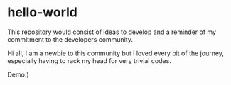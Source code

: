 # hello-world
This repository would consist of ideas to develop and a reminder of my commitment to the developers community.

Hi all,
I am a newbie to this community but i loved every bit of the journey, especially having to rack my head for very trivial codes. 

Demo:)
